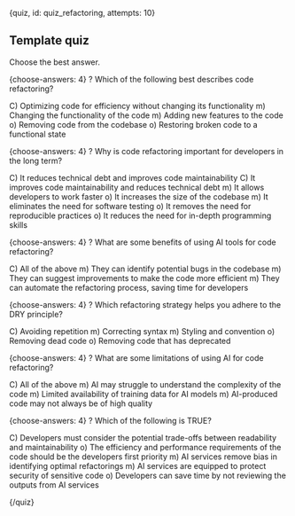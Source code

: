 
{quiz, id: quiz_refactoring, attempts: 10}

## Template quiz

Choose the best answer.

{choose-answers: 4}
? Which of the following best describes code refactoring?

C) Optimizing code for efficiency without changing its functionality
m) Changing the functionality of the code
m) Adding new features to the code
o) Removing code from the codebase
o) Restoring broken code to a functional state

{choose-answers: 4}
? Why is code refactoring important for developers in the long term?

C) It reduces technical debt and improves code maintainability
C) It improves code maintainability and reduces technical debt
m) It allows developers to work faster
o) It increases the size of the codebase
m) It eliminates the need for software testing
o) It removes the need for reproducible practices
o) It reduces the need for in-depth programming skills

{choose-answers: 4}
? What are some benefits of using AI tools for code refactoring?

C) All of the above
m) They can identify potential bugs in the codebase
m) They can suggest improvements to make the code more efficient
m) They can automate the refactoring process, saving time for developers

{choose-answers: 4}
? Which refactoring strategy helps you adhere to the DRY principle?

C) Avoiding repetition
m) Correcting syntax
m) Styling and convention
o) Removing dead code
o) Removing code that has deprecated

{choose-answers: 4}
? What are some limitations of using AI for code refactoring?

C) All of the above
m) AI may struggle to understand the complexity of the code
m) Limited availability of training data for AI models
m) AI-produced code may not always be of high quality

{choose-answers: 4}
? Which of the following is TRUE?

C) Developers must consider the potential trade-offs between readability and maintainability
o) The efficiency and performance requirements of the code should be the developers first priority
m) AI services remove bias in identifying optimal refactorings
m) AI services are equipped to protect security of sensitive code
o) Developers can save time by not reviewing the outputs from AI services

{/quiz}

